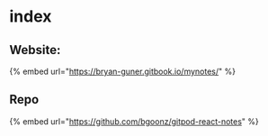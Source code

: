 # index

## Website:

{% embed url="https://bryan-guner.gitbook.io/mynotes/" %}



## Repo

{% embed url="https://github.com/bgoonz/gitpod-react-notes" %}

